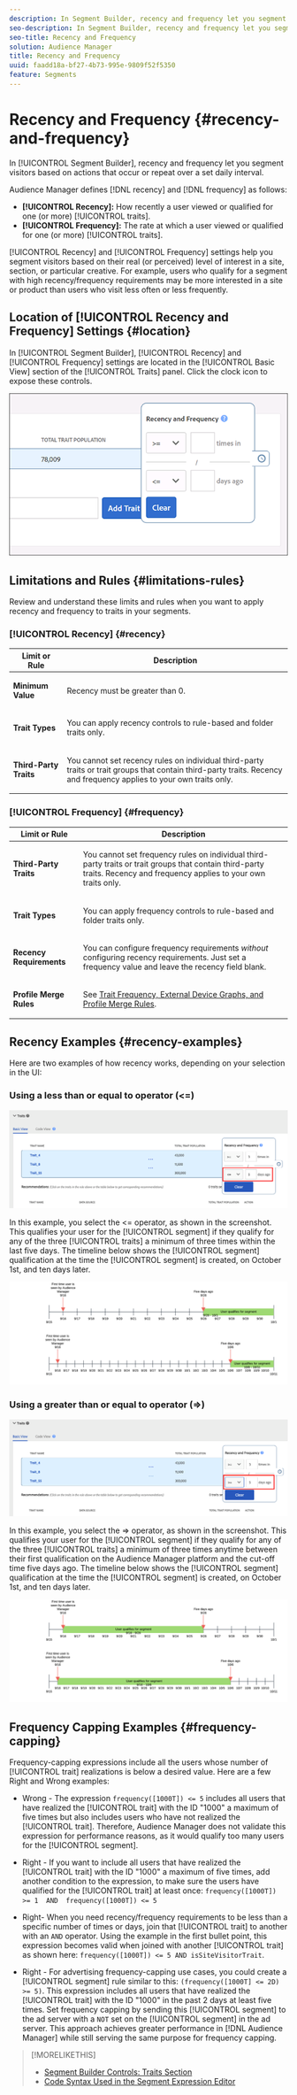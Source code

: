 ```yaml
---
description: In Segment Builder, recency and frequency let you segment visitors based on actions that occur or repeat over a set daily interval.
seo-description: In Segment Builder, recency and frequency let you segment visitors based on actions that occur or repeat over a set daily interval.
seo-title: Recency and Frequency
solution: Audience Manager
title: Recency and Frequency
uuid: faadd18a-bf27-4b73-995e-9809f52f5350
feature: Segments
---
```


# Recency and Frequency {#recency-and-frequency}

In [!UICONTROL Segment Builder], recency and frequency let you segment visitors based on actions that occur or repeat over a set daily interval.

Audience Manager defines [!DNL recency] and [!DNL frequency] as follows:

* **[!UICONTROL Recency]:** How recently a user viewed or qualified for one (or more) [!UICONTROL traits].
* **[!UICONTROL Frequency]:** The rate at which a user viewed or qualified for one (or more) [!UICONTROL traits].

[!UICONTROL Recency] and [!UICONTROL Frequency] settings help you segment visitors based on their real (or perceived) level of interest in a site, section, or particular creative. For example, users who qualify for a segment with high recency/frequency requirements may be more interested in a site or product than users who visit less often or less frequently.

## Location of [!UICONTROL Recency and Frequency] Settings {#location}

In [!UICONTROL Segment Builder], [!UICONTROL Recency] and [!UICONTROL Frequency] settings are located in the [!UICONTROL Basic View] section of the [!UICONTROL Traits] panel. Click the clock icon to expose these controls.

![](assets/recency_frequency.png)

## Limitations and Rules {#limitations-rules}

Review and understand these limits and rules when you want to apply recency and frequency to traits in your segments.

### [!UICONTROL Recency] {#recency}

<table id="table_026064124C694D75B7A960457D50170B"> 
 <thead> 
  <tr> 
   <th colname="col1" class="entry"> Limit or Rule </th> 
   <th colname="col2" class="entry"> Description </th> 
  </tr> 
 </thead>
 <tbody> 
  <tr> 
   <td colname="col1"> <p> <b>Minimum Value</b> </p> </td> 
   <td colname="col2"> <p>Recency must be greater than 0. </p> </td> 
  </tr>
  <tr> 
   <td colname="col1"> <p> <b>Trait Types</b> </p> </td> 
   <td colname="col2"> <p>You can apply recency controls to rule-based and folder traits only. </p> </td> 
  </tr> 
  <tr> 
   <td colname="col1"> <p> <b>Third-Party Traits</b> </p> </td> 
   <td colname="col2"> <p>You cannot set recency rules on individual third-party traits or trait groups that contain third-party traits. Recency and frequency applies to your own traits only. </p> </td> 
  </tr> 
 </tbody> 
</table>

### [!UICONTROL Frequency] {#frequency}

<table id="table_EBD621D26C8B4D03933E8C0753C892A7"> 
 <thead> 
  <tr> 
   <th colname="col1" class="entry"> Limit or Rule </th> 
   <th colname="col2" class="entry"> Description </th> 
  </tr> 
 </thead>
 <tbody> 
  <tr> 
   <td colname="col1"> <p> <b>Third-Party Traits</b> </p> </td> 
   <td colname="col2"> <p>You cannot set frequency rules on individual third-party traits or trait groups that contain third-party traits. Recency and frequency applies to your own traits only. </p> </td> 
  </tr> 
  <tr> 
   <td colname="col1"> <p> <b>Trait Types</b> </p> </td> 
   <td colname="col2"> <p>You can apply frequency controls to rule-based and folder traits only. </p> </td> 
  </tr> 
  <tr> 
   <td colname="col1"> <p> <b>Recency Requirements</b> </p> </td> 
   <td colname="col2"> <p>You can configure frequency requirements <i>without</i> configuring recency requirements. Just set a frequency value and leave the recency field blank. </p> </td> 
  </tr> 
  <tr> 
   <td colname="col1"> <p><b>Profile Merge Rules</b> </p> </td> 
   <td colname="col2"> <p>See <a href="../../faq/faq-profile-merge.md#trait-freq-device-rules"> Trait Frequency, External Device Graphs, and Profile Merge Rules</a>. </p> </td> 
  </tr> 
 </tbody> 
</table>

## Recency Examples {#recency-examples}

Here are two examples of how recency works, depending on your selection in the UI:

### Using a less than or equal to operator (<=)

![Less-than-equal-to](assets/less-than-equal-to.png)

In this example, you select the <= operator, as shown in the screenshot. This qualifies your user for the [!UICONTROL segment] if they qualify for any of the three [!UICONTROL traits] a minimum of three times within the last five days. The timeline below shows the [!UICONTROL segment] qualification at the time the [!UICONTROL segment] is created, on October 1st, and ten days later.

![Last-five-days](assets/last-5-days.png)

### Using a greater than or equal to operator (=>)

![Greater-than-equal-to](assets/greater-than-equal-to.png)

In this example, you select the => operator, as shown in the screenshot. This qualifies your user for the [!UICONTROL segment] if they qualify for any of the three [!UICONTROL traits] a minimum of three times anytime between their first qualification on the Audience Manager platform and the cut-off time five days ago. The timeline below shows the [!UICONTROL segment] qualification at the time the [!UICONTROL segment] is created, on October 1st, and ten days later.

![Earlier-qualification](assets/earlier-qualification.png)


## Frequency Capping Examples {#frequency-capping}

Frequency-capping expressions include all the users whose number of [!UICONTROL trait] realizations is below a desired value. Here are a few Right and Wrong examples:

* Wrong - The expression `frequency([1000T]) <= 5` includes all users that have realized the [!UICONTROL trait] with the ID "1000" a maximum of five times but also includes users who have not realized the [!UICONTROL trait]. Therefore, Audience Manager does not validate this expression for performance reasons, as it would qualify too many users for the [!UICONTROL segment].

* Right - If you want to include all users that have realized the [!UICONTROL trait] with the ID "1000" a maximum of five times, add another condition to the expression, to make sure the users have qualified for the [!UICONTROL trait] at least once:  `frequency([1000T]) >= 1  AND  frequency([1000T]) <= 5`

* Right- When you need recency/frequency requirements to be less than a specific number of times or days, join that [!UICONTROL trait] to another with an `AND` operator. Using the example in the first bullet point, this expression becomes valid when joined with another [!UICONTROL trait] as shown here: `frequency([1000T]) <= 5 AND isSiteVisitorTrait`.

* Right - For advertising frequency-capping use cases, you could create a [!UICONTROL segment] rule similar to this: `(frequency([1000T] <= 2D) >= 5)`. This expression includes all users that have realized the [!UICONTROL trait] with the ID "1000" in the past 2 days at least five times. Set frequency capping by sending this [!UICONTROL segment] to the ad server with a `NOT` set on the [!UICONTROL segment] in the ad server. This approach achieves greater performance in [!DNL Audience Manager] while still serving the same purpose for frequency capping.

>[!MORELIKETHIS]
>
>* [Segment Builder Controls: Traits Section](../../features/segments/segment-builder.md#segment-builder-controls-traits)
>* [Code Syntax Used in the Segment Expression Editor](../../features/segments/segment-code-syntax.md)
